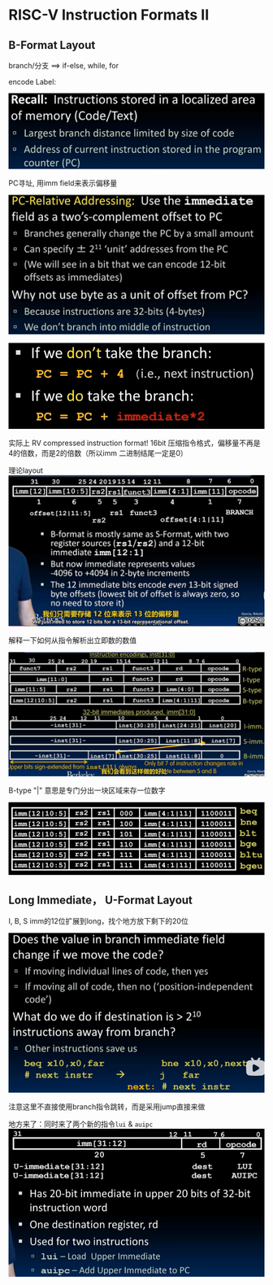 # RISC-V Instruction Formats II

## B-Format Layout
branch/分支 ==> if-else, while, for

encode Label: 

![alt text](image.png)



PC寻址, 用imm field来表示偏移量  

![alt text](image-1.png)

![alt text](image-2.png)

实际上 RV compressed instruction format! 16bit 压缩指令格式，偏移量不再是4的倍数，而是2的倍数（所以imm 二进制结尾一定是0）

理论layout
![alt text](image-3.png)

解释一下如何从指令解析出立即数的数值

![alt text](image-4.png)

B-type "|" 意思是专门分出一块区域来存一位数字

![alt text](image-5.png)


## Long Immediate， U-Format Layout

I, B, S imm的12位扩展到long，找个地方放下剩下的20位

![alt text](image-6.png)

注意这里不直接使用branch指令跳转，而是采用jump直接来做

地方来了：同时来了两个新的指令`lui` & `auipc`
![alt text](image-7.png)




